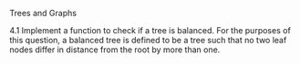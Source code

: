 Trees and Graphs

4.1 Implement a function to check if a tree is balanced. For the purposes of this question,
a balanced tree is defined to be a tree such that no two leaf nodes differ in distance
from the root by more than one.